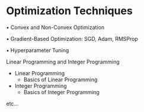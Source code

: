 # Optimization Techniques

• Convex and Non-Convex Optimization

• Gradient-Based Optimization: SGD, Adam, RMSProp

• Hyperparameter Tuning



Linear Programming and Integer Programming

* Linear Programming
  * Basics of Linear Programming
* Integer Programming
  * Basics of Integer Programming

etc...

